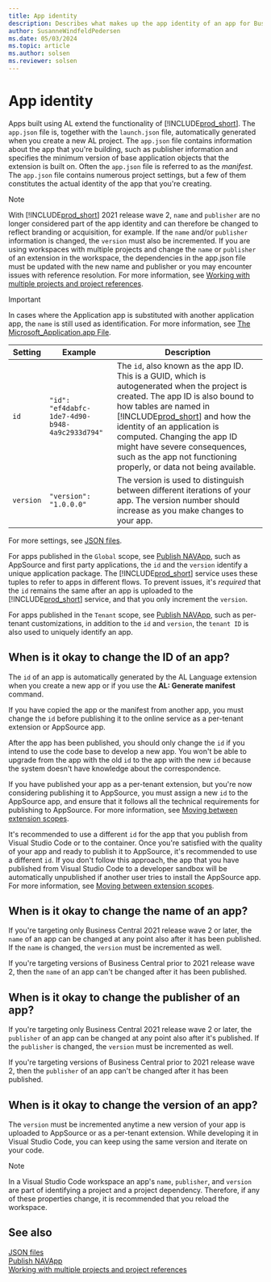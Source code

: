 ```yaml
---
title: App identity
description: Describes what makes up the app identity of an app for Business Central.
author: SusanneWindfeldPedersen
ms.date: 05/03/2024
ms.topic: article
ms.author: solsen
ms.reviewer: solsen
---
```


# App identity

Apps built using AL extend the functionality of [!INCLUDE[prod_short](../includes/prod_short.md)]. The `app.json` file is, together with the `launch.json` file, automatically generated when you create a new AL project. The `app.json` file contains information about the app that you're building, such as publisher information and specifies the minimum version of base application objects that the extension is built on. Often the `app.json` file is referred to as the *manifest*. The `app.json` file contains numerous project settings, but a few of them constitutes the actual identity of the app that you're creating.

> [!NOTE]  
> With [!INCLUDE[prod_short](../includes/prod_short.md)] 2021 release wave 2, `name` and `publisher` are no longer considered part of the app identity and can therefore be changed to reflect branding or acquisition, for example. If the `name` and/or `publisher` information is changed, the `version` must also be incremented. If you are using workspaces with multiple projects and change the `name` or `publisher` of an extension in the workspace, the dependencies in the app.json file must be updated with the new name and publisher or you may encounter issues with reference resolution. For more information, see [Working with multiple projects and project references](devenv-work-workspace-projects-references.md).

> [!IMPORTANT]  
> In cases where the Application app is substituted with another application app, the `name` is still used as identification. For more information, see [The Microsoft_Application.app File](devenv-application-app-file.md).

|Setting|Example|Description|
|-------|------|-----|
|`id`   |`"id": "ef4dabfc-1de7-4d90-b948-4a9c2933d794"`| The `id`, also known as the app ID. This is a GUID, which is autogenerated when the project is created. The app ID is also bound to how tables are named in [!INCLUDE[prod_short](../includes/prod_short.md)] and how the identity of an application is computed. Changing the app ID might have severe consequences, such as the app not functioning properly, or data not being available.|
|`version`|`"version": "1.0.0.0"`| The version is used to distinguish between different iterations of your app. The version number should increase as you make changes to your app.|

For more settings, see [JSON files](devenv-json-files.md).

For apps published in the `Global` scope, see [Publish NAVApp](/powershell/module/microsoft.dynamics.nav.apps.management/publish-navapp), such as AppSource and first party applications, the `id` and the `version` identify a unique application package. The [!INCLUDE[prod_short](../includes/prod_short.md)] service uses these tuples to refer to apps in different flows. To prevent issues, it's *required* that the `id` remains the same after an app is uploaded to the [!INCLUDE[prod_short](../includes/prod_short.md)] service, and that you only increment the `version`.

For apps published in the `Tenant` scope, see [Publish NAVApp](/powershell/module/microsoft.dynamics.nav.apps.management/publish-navapp), such as per-tenant customizations, in addition to the `id` and `version`, the `tenant ID` is also used to uniquely identify an app.

## When is it okay to change the ID of an app?

The `id` of an app is automatically generated by the AL Language extension when you create a new app or if you use the **AL: Generate manifest** command. 

If you have copied the app or the manifest from another app, you must change the `id` before publishing it to the online service as a per-tenant extension or AppSource app.

After the app has been published, you should only change the `id` if you intend to use the code base to develop a new app. You won't be able to upgrade from the app with the old `id` to the app with the new `id` because the system doesn't have knowledge about the correspondence.

If you have published your app as a per-tenant extension, but you're now considering publishing it to AppSource, you must assign a new `id` to the AppSource app, and ensure that it follows all the technical requirements for publishing to AppSource. For more information, see [Moving between extension scopes](devenv-extension-moving-scope.md).

It's recommended to use a different `id` for the app that you publish from Visual Studio Code or to the container. Once you're satisfied with the quality of your app and ready to publish it to AppSource, it's recommended to use a different `id`. If you don't follow this approach, the app that you have published from Visual Studio Code to a developer sandbox will be automatically unpublished if another user tries to install the AppSource app. For more information, see [Moving between extension scopes](devenv-extension-moving-scope.md).

## When is it okay to change the name of an app?

If you're targeting only Business Central 2021 release wave 2 or later, the `name` of an app can be changed at any point also after it has been published. If the `name` is changed, the `version` must be incremented as well.

If you're targeting versions of Business Central prior to 2021 release wave 2, then the `name` of an app can't be changed after it has been published.

## When is it okay to change the publisher of an app?

If you're targeting only Business Central 2021 release wave 2 or later, the `publisher` of an app can be changed at any point also after it's published. If the `publisher` is changed, the `version` must be incremented as well.

If you're targeting versions of Business Central prior to 2021 release wave 2, then the `publisher` of an app can't be changed after it has been published.

## When is it okay to change the version of an app?

The `version` must be incremented anytime a new version of your app is uploaded to AppSource or as a per-tenant extension. While developing it in Visual Studio Code, you can keep using the same version and iterate on your code.

> [!NOTE]  
> In a Visual Studio Code workspace an app's `name`, `publisher`, and `version` are part of identifying a project and a project dependency. Therefore, if any of these properties change, it is recommended that you reload the workspace.
 
## See also

[JSON files](devenv-json-files.md)  
[Publish NAVApp](/powershell/module/microsoft.dynamics.nav.apps.management/publish-navapp)  
[Working with multiple projects and project references](devenv-work-workspace-projects-references.md)  
